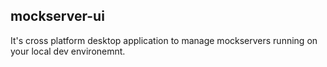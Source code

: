 ## mockserver-ui
It's cross platform desktop application to manage mockservers running on your local dev environemnt.

